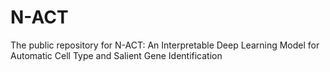 # N-ACT
The public repository for N-ACT: An Interpretable Deep Learning Model for Automatic Cell Type and  Salient Gene Identification
